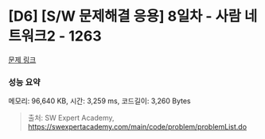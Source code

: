 # [D6] [S/W 문제해결 응용] 8일차 - 사람 네트워크2 - 1263 

[문제 링크](https://swexpertacademy.com/main/code/problem/problemDetail.do?contestProbId=AV18P2B6Iu8CFAZN) 

### 성능 요약

메모리: 96,640 KB, 시간: 3,259 ms, 코드길이: 3,260 Bytes



> 출처: SW Expert Academy, https://swexpertacademy.com/main/code/problem/problemList.do
